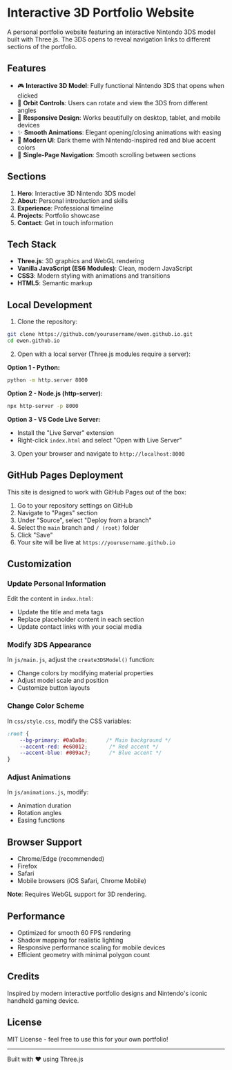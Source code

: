 # Interactive 3D Portfolio Website

A personal portfolio website featuring an interactive Nintendo 3DS model built with Three.js. The 3DS opens to reveal navigation links to different sections of the portfolio.

## Features

- 🎮 **Interactive 3D Model**: Fully functional Nintendo 3DS that opens when clicked
- 🔄 **Orbit Controls**: Users can rotate and view the 3DS from different angles
- 📱 **Responsive Design**: Works beautifully on desktop, tablet, and mobile devices
- ✨ **Smooth Animations**: Elegant opening/closing animations with easing
- 🎨 **Modern UI**: Dark theme with Nintendo-inspired red and blue accent colors
- 📍 **Single-Page Navigation**: Smooth scrolling between sections

## Sections

1. **Hero**: Interactive 3D Nintendo 3DS model
2. **About**: Personal introduction and skills
3. **Experience**: Professional timeline
4. **Projects**: Portfolio showcase
5. **Contact**: Get in touch information

## Tech Stack

- **Three.js**: 3D graphics and WebGL rendering
- **Vanilla JavaScript (ES6 Modules)**: Clean, modern JavaScript
- **CSS3**: Modern styling with animations and transitions
- **HTML5**: Semantic markup

## Local Development

1. Clone the repository:
```bash
git clone https://github.com/yourusername/ewen.github.io.git
cd ewen.github.io
```

2. Open with a local server (Three.js modules require a server):

**Option 1 - Python:**
```bash
python -m http.server 8000
```

**Option 2 - Node.js (http-server):**
```bash
npx http-server -p 8000
```

**Option 3 - VS Code Live Server:**
- Install the "Live Server" extension
- Right-click `index.html` and select "Open with Live Server"

3. Open your browser and navigate to `http://localhost:8000`

## GitHub Pages Deployment

This site is designed to work with GitHub Pages out of the box:

1. Go to your repository settings on GitHub
2. Navigate to "Pages" section
3. Under "Source", select "Deploy from a branch"
4. Select the `main` branch and `/ (root)` folder
5. Click "Save"
6. Your site will be live at `https://yourusername.github.io`

## Customization

### Update Personal Information

Edit the content in `index.html`:
- Update the title and meta tags
- Replace placeholder content in each section
- Update contact links with your social media

### Modify 3DS Appearance

In `js/main.js`, adjust the `create3DSModel()` function:
- Change colors by modifying material properties
- Adjust model scale and position
- Customize button layouts

### Change Color Scheme

In `css/style.css`, modify the CSS variables:
```css
:root {
    --bg-primary: #0a0a0a;      /* Main background */
    --accent-red: #e60012;       /* Red accent */
    --accent-blue: #009ac7;      /* Blue accent */
}
```

### Adjust Animations

In `js/animations.js`, modify:
- Animation duration
- Rotation angles
- Easing functions

## Browser Support

- Chrome/Edge (recommended)
- Firefox
- Safari
- Mobile browsers (iOS Safari, Chrome Mobile)

**Note**: Requires WebGL support for 3D rendering.

## Performance

- Optimized for smooth 60 FPS rendering
- Shadow mapping for realistic lighting
- Responsive performance scaling for mobile devices
- Efficient geometry with minimal polygon count

## Credits

Inspired by modern interactive portfolio designs and Nintendo's iconic handheld gaming device.

## License

MIT License - feel free to use this for your own portfolio!

---

Built with ❤️ using Three.js
